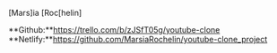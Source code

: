 [Mars]ia [Roc[helin]

**Github:**https://trello.com/b/zJSfT05g/youtube-clone  
**Netlify:**https://github.com/MarsiaRochelin/youtube-clone_project